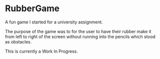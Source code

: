 # RubberGame
A fun game I started for a university assignment.

The purpose of the game was to for the user to have their rubber make it from left to right of the screen without running into the pencils which stood as obstacles.

This is currently a Work In Progress.
